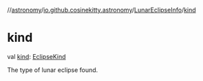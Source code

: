 //[astronomy](../../../index.md)/[io.github.cosinekitty.astronomy](../index.md)/[LunarEclipseInfo](index.md)/[kind](kind.md)

# kind

val [kind](kind.md): [EclipseKind](../-eclipse-kind/index.md)

The type of lunar eclipse found.
